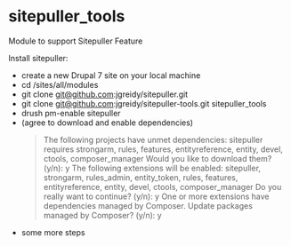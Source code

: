 # sitepuller_tools

Module to support Sitepuller Feature

Install sitepuller:
- create a new Drupal 7 site on your local machine <yoursite>
- cd <yoursite>/sites/all/modules
- git clone git@github.com:jgreidy/sitepuller.git
- git clone git@github.com:jgreidy/sitepuller-tools.git sitepuller_tools
- drush pm-enable sitepuller
- (agree to download and enable dependencies)
    > The following projects have unmet dependencies:
    sitepuller requires strongarm, rules, features, entityreference, entity, devel, ctools, composer_manager
    Would you like to download them? (y/n): y
    > The following extensions will be enabled: sitepuller, strongarm, rules_admin, entity_token,
    rules, features, entityreference, entity, devel, ctools, composer_manager
    Do you really want to continue? (y/n): y
    > One or more extensions have dependencies managed by Composer.
    Update packages managed by Composer? (y/n): y
- some more steps

